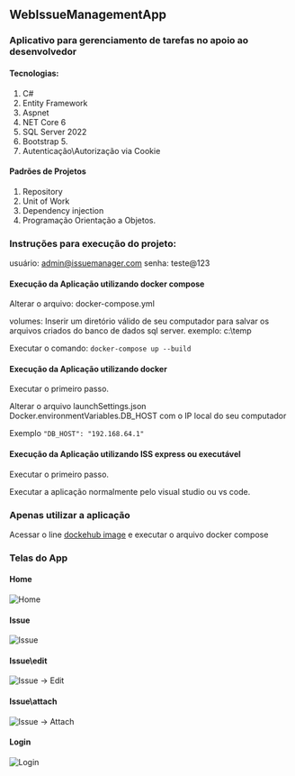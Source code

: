 ## WebIssueManagementApp
### Aplicativo para gerenciamento de tarefas no apoio ao desenvolvedor

#### Tecnologias: 
1. C#
2. Entity Framework
3. Aspnet
4. NET Core 6
5. SQL Server 2022
6. Bootstrap 5.
7. Autenticação\Autorização via Cookie

#### Padrões de Projetos
1. Repository
2. Unit of Work
3. Dependency injection
4. Programação Orientação a Objetos.

### Instruções para execução do projeto:

usuário: admin@issuemanager.com
senha: teste@123

#### Execução da Aplicação utilizando docker compose

Alterar o arquivo: docker-compose.yml

volumes: Inserir um diretório válido de seu computador para salvar os arquivos criados do banco de dados sql server. exemplo: c:\temp

Executar o comando:
```docker-compose up --build```

#### Execução da Aplicação utilizando docker

Executar o primeiro passo.

Alterar o arquivo launchSettings.json Docker.environmentVariables.DB_HOST com o IP local do seu computador 

Exemplo  ```"DB_HOST": "192.168.64.1"```


#### Execução da Aplicação utilizando ISS express ou executável

Executar o primeiro passo.

Executar a aplicação normalmente pelo visual studio ou vs code.

### Apenas utilizar a aplicação
Acessar o line [dockehub image](https://hub.docker.com/r/paulorocha/par-issue-manager-app) e executar o arquivo docker compose


### Telas do App

#### Home
![Home](https://github.com/boyshot/WebIssueManagementApp/blob/main/ImageProject/Tela001Home.png)

#### Issue
![Issue](https://github.com/boyshot/WebIssueManagementApp/blob/main/ImageProject/Tela001Issue.png)

#### Issue\edit
![Issue -> Edit](https://github.com/boyshot/WebIssueManagementApp/blob/main/ImageProject/Tela001IssueEdit.png)

#### Issue\attach
![Issue -> Attach](https://github.com/boyshot/WebIssueManagementApp/blob/main/ImageProject/Tela001IssueAttach.png)

#### Login
![Login](https://github.com/boyshot/WebIssueManagementApp/blob/main/ImageProject/Tela001Login.png)
